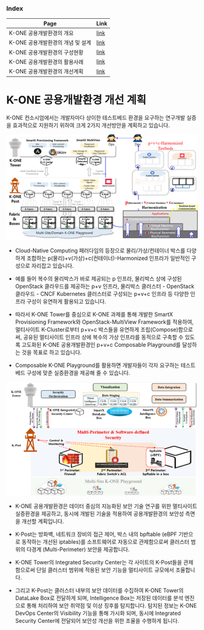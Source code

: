 ### Index

Page | Link |
----|----------|
K-ONE 공용개발환경의 개요 | [link](https://github.com/K-OpenNet/K-ONE/blob/master/Playground/readme.md)
K-ONE 공용개발환경의 개념 및 설계 | [link](https://github.com/K-OpenNet/K-ONE/blob/master/Playground/concept.md) |
K-ONE 공용개발환경의 구성현황 | [link](https://github.com/K-OpenNet/K-ONE/blob/master/Playground/status.md) |
K-ONE 공용개발환경의 활용사례 | [link](https://github.com/K-OpenNet/K-ONE/blob/master/Playground/usecases.md) |
K-ONE 공용개발환경의 개선계획 | [link](https://github.com/K-OpenNet/K-ONE/blob/master/Playground/plan.md) |

# K-ONE 공용개발환경 개선 계획
K-ONE 컨소시엄에서는 개발자마다 상이한 테스트베드 환경을 요구하는 연구개발 실증을 효과적으로 지원하기 위하여 크게 2가지 개선방안을 계획하고 있습니다.

![alt tag](https://github.com/K-OpenNet/K-ONE/blob/master/WWW/images/playground/%5BK-ONE_Playground%5DFuturePlan_Composable_Playground.png)
- Cloud-Native Computing 패러다임의 등장으로 물리/가상/컨테이너 박스를 다양하게 조합하는 p(물리)+v(가상)+c(컨테이너)-Harmonized 인프라가 일반적인 구성으로 자리잡고 있습니다. 

- 예를 들어 복수의 물리박스가 바로 제공되는 p 인프라, 물리박스 상에 구성된 OpenStack 클라우드를 제공하는 p+v 인프라, 물리박스 클러스터 - OpenStack 클라우드 - CNCF Kubernetes 클러스터로 구성되는 p+v+c 인프라 등 다양한 인프라 구성이 유연하게 활용되고 있습니다.

- 따라서 K-ONE Tower를 중심으로 K-ONE 과제를 통해 개발한 SmartX Provisioning Framework와 OpenStack-MultiView Framework를 적용하여, 멀티사이트 K-Cluster로부터 p+v+c 박스들을 유연하게 조립(Compose)함으로써, 공유된 멀티사이트 인프라 상에 복수의 가상 인프라를 동적으로 구축할 수 있도록 고도화된 K-ONE 공용개발환경인 p+v+c Composable Playground를 달성하는 것을 목표로 하고 있습니다. 

- Composable K-ONE Playground를 활용하면 개발자들이 각자 요구하는 테스트베드 구성에 맞춘 실증환경을 제공해 줄 수 있습니다.

![alt tag](https://github.com/K-OpenNet/K-ONE/blob/master/WWW/images/playground/%5BK-ONE_Playground%5DFuturePlan_SecurityResearchSupport.png)
- K-ONE 공용개발환경은 데이터 중심의 지능화된 보안 기술 연구를 위한 멀티사이트 실증환경을 제공하고, 동시에 개발된 기술을 적용하여 공용개발환경의 보안성 측면을 개선할 계획입니다.

- K-Post는 방화벽, 네트워크 장비의 접근 제어, 박스 내의 bpftable (eBPF 기반으로 동작하는 개선된 iptables)를 소프트웨어로 자동으로 관제함으로써 클러스터 범위의 다경계 (Multi-Perimeter) 보안을 제공합니다.

- K-ONE Tower의 Integrated Security Center는 각 사이트의 K-Post들을 관제함으로써 단일 클러스터 범위에 적용된 보안 기능을 멀티사이트 규모에서 조율합니다.

- 그리고 K-Post는 클러스터 내부의 보안 데이터를 수집하여 K-ONE Tower의 DataLake Box로 전달하게 되며, Intelligence Box는 저장된 데이터를 분석 엔진으로 통해 처리하여 보안 취약점 및 이상 징후를 탐지합니다. 탐지된 정보는 K-ONE DevOps Center의 Visibility 기능을 통해 가시화 되며, 동시에 Integrated Security Center에 전달되어 보안성 개선을 위한 조율을 수행하게 됩니다.

